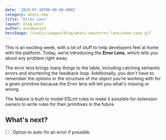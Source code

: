 ```yaml
---
date: '2024-07-20T00:00:00.000Z'
category: whats-new
title: 'Error Lens'
layout: blog-post
author: ezzabuzaid
heroImage: /static/images/blog/whats-new/error-lens/show-case.gif
---
```


This is an exciting week, with a lot of stuff to help developers feel at home with the platform. Today, we’re introducing the **Error Lens**, which tells you about any problem right away.

The error lens brings many things to the table, including catching semantic errors and shortening the feedback loop. Additionally, you don't have to remember the options or the structure of the object you're working with for a given primitive because the Error lens will tell you what's missing or wrong.

The feature is built to model ESLint rules to make it possible for extension owners to write rules for their primitives in the future.

## What's next?

- [ ] Option to auto-fix an error if possible.
